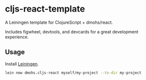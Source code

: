 # cljs-react-template

A Leiningen template for ClojureScript + dmohs/react.

Includes figwheel, devtools, and devcards for a great development experience.

## Usage

Install [Leiningen](http://leiningen.org/).

```bash
lein new dmohs.cljs-react myself/my-project --to-dir my-project
```
